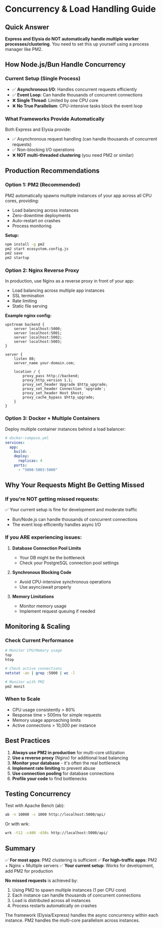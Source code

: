 # Concurrency & Load Handling Guide

## Quick Answer

**Express and Elysia do NOT automatically handle multiple worker processes/clustering**. You need to set this up yourself using a process manager like PM2.

## How Node.js/Bun Handle Concurrency

### Current Setup (Single Process)
- ✅ **Asynchronous I/O**: Handles concurrent requests efficiently
- ✅ **Event Loop**: Can handle thousands of concurrent connections
- ❌ **Single Thread**: Limited by one CPU core
- ❌ **No True Parallelism**: CPU-intensive tasks block the event loop

### What Frameworks Provide Automatically
Both Express and Elysia provide:
- ✅ Asynchronous request handling (can handle thousands of concurrent requests)
- ✅ Non-blocking I/O operations
- ❌ **NOT multi-threaded clustering** (you need PM2 or similar)

## Production Recommendations

### Option 1: PM2 (Recommended)
PM2 automatically spawns multiple instances of your app across all CPU cores, providing:
- Load balancing across instances
- Zero-downtime deployments
- Auto-restart on crashes
- Process monitoring

**Setup:**
```bash
npm install -g pm2
pm2 start ecosystem.config.js
pm2 save
pm2 startup
```

### Option 2: Nginx Reverse Proxy
In production, use Nginx as a reverse proxy in front of your app:
- Load balancing across multiple app instances
- SSL termination
- Rate limiting
- Static file serving

**Example nginx config:**
```nginx
upstream backend {
    server localhost:5000;
    server localhost:5001;
    server localhost:5002;
    server localhost:5003;
}

server {
    listen 80;
    server_name your-domain.com;
    
    location / {
        proxy_pass http://backend;
        proxy_http_version 1.1;
        proxy_set_header Upgrade $http_upgrade;
        proxy_set_header Connection 'upgrade';
        proxy_set_header Host $host;
        proxy_cache_bypass $http_upgrade;
    }
}
```

### Option 3: Docker + Multiple Containers
Deploy multiple container instances behind a load balancer:
```yaml
# docker-compose.yml
services:
  app:
    build: .
    deploy:
      replicas: 4
    ports:
      - "5000-5003:5000"
```

## Why Your Requests Might Be Getting Missed

### If you're NOT getting missed requests:
✅ Your current setup is fine for development and moderate traffic
- Bun/Node.js can handle thousands of concurrent connections
- The event loop efficiently handles async I/O

### If you ARE experiencing issues:

1. **Database Connection Pool Limits**
   - Your DB might be the bottleneck
   - Check your PostgreSQL connection pool settings

2. **Synchronous Blocking Code**
   - Avoid CPU-intensive synchronous operations
   - Use async/await properly

3. **Memory Limitations**
   - Monitor memory usage
   - Implement request queuing if needed

## Monitoring & Scaling

### Check Current Performance
```bash
# Monitor CPU/Memory usage
top
htop

# Check active connections
netstat -an | grep :5000 | wc -l

# Monitor with PM2
pm2 monit
```

### When to Scale
- CPU usage consistently > 80%
- Response time > 500ms for simple requests
- Memory usage approaching limits
- Active connections > 10,000 per instance

## Best Practices

1. **Always use PM2 in production** for multi-core utilization
2. **Use a reverse proxy** (Nginx) for additional load balancing
3. **Monitor your database** - it's often the real bottleneck
4. **Implement rate limiting** to prevent abuse
5. **Use connection pooling** for database connections
6. **Profile your code** to find bottlenecks

## Testing Concurrency

Test with Apache Bench (ab):
```bash
ab -n 10000 -c 1000 http://localhost:5000/api/
```

Or with wrk:
```bash
wrk -t12 -c400 -d30s http://localhost:5000/api/
```

## Summary

✅ **For most apps**: PM2 clustering is sufficient
✅ **For high-traffic apps**: PM2 + Nginx + Multiple servers
✅ **Your current setup**: Works for development, add PM2 for production

**No missed requests** is achieved by:
1. Using PM2 to spawn multiple instances (1 per CPU core)
2. Each instance can handle thousands of concurrent connections
3. Load is distributed across all instances
4. Process restarts automatically on crashes

The framework (Elysia/Express) handles the async concurrency within each instance. PM2 handles the multi-core parallelism across instances.

